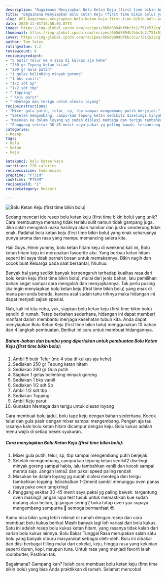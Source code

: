 ```yaml
---
description: "Bagaimana Menyiapkan Bolu Ketan Keju (first time bikin bolu) yang Lezat"
title: "Bagaimana Menyiapkan Bolu Ketan Keju (first time bikin bolu) yang Lezat"
slug: 801-bagaimana-menyiapkan-bolu-ketan-keju-first-time-bikin-bolu-yang-lezat
date: 2020-11-01T16:50:03.877Z
image: https://img-global.cpcdn.com/recipes/0b5d8094bfbbc3c2/751x532cq70/bolu-ketan-keju-first-time-bikin-bolu-foto-resep-utama.jpg
thumbnail: https://img-global.cpcdn.com/recipes/0b5d8094bfbbc3c2/751x532cq70/bolu-ketan-keju-first-time-bikin-bolu-foto-resep-utama.jpg
cover: https://img-global.cpcdn.com/recipes/0b5d8094bfbbc3c2/751x532cq70/bolu-ketan-keju-first-time-bikin-bolu-foto-resep-utama.jpg
author: Tom Yates
ratingvalue: 3.2
reviewcount: 8
recipeingredient:
- "5 butir Telur me 4 sisa di kulkas aja hehe"
- "250 gr Tepung ketan hitam"
- "200 gr Gula putih"
- "1 gelas belimbing minyak goreng"
- "1 bks vanili"
- "1/2 sdt Sp"
- "1/2 sdt tbp"
- " Topping"
- " Keju parut"
- " Mentega dan terigu untuk olesan loyang"
recipeinstructions:
- "Mixer gula putih, telur, sp, tbp sampai mengembang putih berjejak."
- "Setelah memgembang, campurkan tepung ketan sedikit2 diselingi minyak goreng sampai habis, lalu tambahkan vanili dan kocok sampai merata saja. Jangan lama2 dan pakai speed paling rendah"
- "Masukan ke dalam loyang yg sudah diolesi mentega dan terigu tambahkan topping. Istirahatkan 1-2menit sambil menunggu oven panas (saya pake oven tangkring)"
- "Panggang sekitar 30-45 menit saya pakai yg paling bawah. tergantung oven masing2 jangan lupa test tusuk untuk memastikan kue sudah matang atau belum, tp jangan sering2 buka tutup oven yaa supaya mengembang sempurna 💜 semoga bermanfaat 😍"
categories:
- Resep
tags:
- bolu
- ketan
- keju

katakunci: bolu ketan keju 
nutrition: 220 calories
recipecuisine: Indonesian
preptime: "PT31M"
cooktime: "PT54M"
recipeyield: "1"
recipecategory: Dessert

---
```



![Bolu Ketan Keju (first time bikin bolu)](https://img-global.cpcdn.com/recipes/0b5d8094bfbbc3c2/751x532cq70/bolu-ketan-keju-first-time-bikin-bolu-foto-resep-utama.jpg)

Sedang mencari ide resep bolu ketan keju (first time bikin bolu) yang unik? Cara membuatnya memang tidak terlalu sulit namun tidak gampang juga. Jika salah mengolah maka hasilnya akan hambar dan justru cenderung tidak enak. Padahal bolu ketan keju (first time bikin bolu) yang enak seharusnya punya aroma dan rasa yang mampu memancing selera kita.

Haii Guys.,Hmm yummy, bolu ketan hitam keju di weekend kali ini, Bolu ketan hitam keju ini merupakan favourite aku. Yang berbau ketan hitam seperti ini saya tidak pernah bosan untuk memakannya. Bikin nagih dan cocok buat Keluarga pada saat bersantai, hhuhuu.

Banyak hal yang sedikit banyak berpengaruh terhadap kualitas rasa dari bolu ketan keju (first time bikin bolu), mulai dari jenis bahan, lalu pemilihan bahan segar sampai cara mengolah dan menyajikannya. Tak perlu pusing jika ingin menyiapkan bolu ketan keju (first time bikin bolu) yang enak di mana pun anda berada, karena asal sudah tahu triknya maka hidangan ini dapat menjadi sajian spesial.


Nah, kali ini kita coba, yuk, siapkan bolu ketan keju (first time bikin bolu) sendiri di rumah. Tetap berbahan sederhana, hidangan ini dapat memberi manfaat dalam membantu menjaga kesehatan tubuh kita. Anda dapat menyiapkan Bolu Ketan Keju (first time bikin bolu) menggunakan 10 bahan dan 4 langkah pembuatan. Berikut ini cara untuk membuat hidangannya.

<!--inarticleads1-->

##### Bahan-bahan dan bumbu yang diperlukan untuk pembuatan Bolu Ketan Keju (first time bikin bolu):

1. Ambil 5 butir Telur (me 4 sisa di kulkas aja hehe)
1. Sediakan 250 gr Tepung ketan hitam
1. Sediakan 200 gr Gula putih
1. Siapkan 1 gelas belimbing minyak goreng
1. Sediakan 1 bks vanili
1. Sediakan 1/2 sdt Sp
1. Ambil 1/2 sdt tbp
1. Sediakan  Topping:
1. Ambil  Keju parut
1. Gunakan  Mentega dan terigu untuk olesan loyang


Cara membuat bolu jadul, bolu tape keju dengan bahan sederhana. Kocok telur dan gula pasir dengan mixer sampai mengembang. Pengen aja tau rasanya kalo bolu ketan hitam dicampur dengan keju. Bolu kukus adalah menu wajib di setiap besek syukuran. 

<!--inarticleads2-->

##### Cara menyiapkan Bolu Ketan Keju (first time bikin bolu):

1. Mixer gula putih, telur, sp, tbp sampai mengembang putih berjejak.
1. Setelah memgembang, campurkan tepung ketan sedikit2 diselingi minyak goreng sampai habis, lalu tambahkan vanili dan kocok sampai merata saja. Jangan lama2 dan pakai speed paling rendah
1. Masukan ke dalam loyang yg sudah diolesi mentega dan terigu tambahkan topping. Istirahatkan 1-2menit sambil menunggu oven panas (saya pake oven tangkring)
1. Panggang sekitar 30-45 menit saya pakai yg paling bawah. tergantung oven masing2 jangan lupa test tusuk untuk memastikan kue sudah matang atau belum, tp jangan sering2 buka tutup oven yaa supaya mengembang sempurna 💜 semoga bermanfaat 😍


Kamu bisa bikin yang lebih nikmat di rumah dengan resep dan cara membuat bolu kukus berikut Masih banyak lagi loh variasi dari bolu kukus. Satu ini adalah resep bolu kukus ketan hitam, yang rasanya tidak kalah dari varian bolu kukus lainnya. Bolu Bakar Tunggal Rasa merupakan salah satu bolu yang banyak diburu masyarakat sebagai oleh-oleh. Bolu ini dibakar dan diisi berbagai filling mulai dari cokelat, keju, hingga rasa yang kekinian seperti duren, kopi, maupun tuna. Untuk rasa yang menjadi favorit ialah roombutter, Pastikan tak. 

Bagaimana? Gampang kan? Itulah cara membuat bolu ketan keju (first time bikin bolu) yang bisa Anda praktikkan di rumah. Selamat mencoba!
